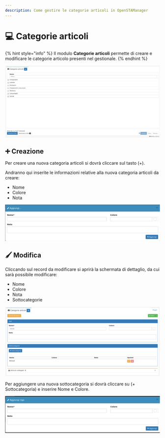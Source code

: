 ```yaml
---
description: Come gestire le categorie articoli in OpenSTAManager
---
```


# 💻 Categorie articoli

{% hint style="info" %}
Il modulo **Categorie articoli** permette di creare e modificare le categorie articolo presenti nel gestionale.
{% endhint %}

![](<../../../../.gitbook/assets/image (645).png>)

## ➕ Creazione

Per creare una nuova categoria articoli si dovrà cliccare sul tasto (+).

Andranno qui inserite le informazioni relative alla nuova categoria articoli da creare:

* Nome
* Colore
* Nota

![](<../../../../.gitbook/assets/image (416).png>)

## 🖌️ Modifica

Cliccando sul record da modificare si aprirà la schermata di dettaglio, da cui sarà possibile modificare:

* Nome
* Colore
* Nota
* Sottocategorie

![](<../../../../.gitbook/assets/image (452).png>)

Per aggiungere una nuova sottocategoria si dovrà cliccare su (+ Sottocategoria) e inserire Nome e Colore.

![](<../../../../.gitbook/assets/image (427).png>)
